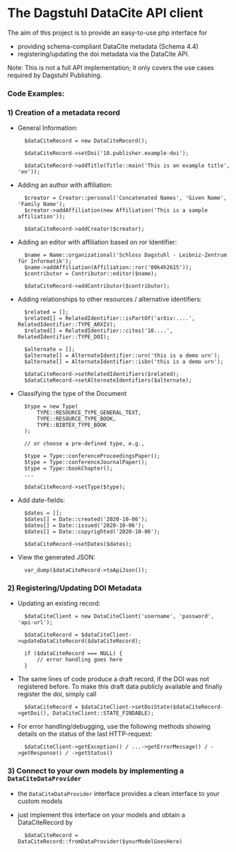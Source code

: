 # The Dagstuhl DataCite API client

The aim of this project is to provide an easy-to-use php interface for 
- providing schema-compliant DataCite metadata (Schema 4.4)
- registering/updating the doi metadata via the DataCite API.

Note: This is not a full API implementation; it only covers the use cases required by Dagstuhl Publishing.

### Code Examples:

### 1) Creation of a metadata record 

- General Information:

        $dataCiteRecord = new DataCiteRecord();

        $dataCiteRecord->setDoi('10.publisher.example-doi');

        $dataCiteRecord->addTitle(Title::main('This is an example title', 'en'));

- Adding an author with affiliation:

        $creator = Creator::personal('Concatenated Names', 'Given Name', 'Family Name');
        $creator->addAffiliation(new Affiliation('This is a sample affiliation'));

        $dataCiteRecord->addCreator($creator);

- Adding an editor with affiliation based on ror Identifier:

        $name = Name::organizational('Schloss Dagstuhl - Leibniz-Zentrum für Informatik');
        $name->addAffiliation(Affiliation::ror('00k4h2615'));
        $contributor = Contributor::editor($name);

        $dataCiteRecord->addContributor($contributor);

- Adding relationships to other resources / alternative identifiers:

        $related = [];
        $related[] = RelatedIdentifier::isPartOf('arXiv:....', RelatedIdentifier::TYPE_ARXIV);
        $related[] = RelatedIdentifier::cites('10....', RelatedIdentifier::TYPE_DOI);

        $alternate = [];
        $alternate[] = AlternateIdentifier::urn('this is a demo urn');
        $alternate[] = AlternateIdentifier::isbn('this is a demo urn');

        $dataCiteRecord->setRelatedIdentifiers($related);
        $dataCiteRecord->setAlternateIdentifiers($alternate);

- Classifying the type of the Document

        $type = new Type(
            TYPE::RESOURCE_TYPE_GENERAL_TEXT,
            TYPE::RESOURCE_TYPE_BOOK,
            TYPE::BIBTEX_TYPE_BOOK
        );

        // or choose a pre-defined type, e.g.,

        $type = Type::conferenceProceedingsPaper();
        $type = Type::conferenceJournalPaper();
        $type = Type::bookChapter();
        ...

        $dataCiteRecord->setType($type);

- Add date-fields:

        $dates = [];
        $dates[] = Date::created('2020-10-06');
        $dates[] = Date::issued('2020-10-06');
        $dates[] = Date::copyrighted('2020-10-06');

        $dataCiteRecord->setDates($dates);

- View the generated JSON:

        var_dump($dataCiteRecord->toApiJson());

### 2) Registering/Updating DOI Metadata 

- Updating an existing record:
 
        $dataCiteClient = new DataCiteClient('username', 'password', 'api-url');
        
        $dataCiteRecord = $dataCiteClient->updateDataCiteRecord($dataCiteRecord);
        
        if ($dataCiteRecord === NULL) {
            // error handling goes here
        }

- The same lines of code produce a draft record, if the DOI was not registered before. To make this draft data publicly available and finally register the doi, simply call 
        
        $dataCiteRecord = $dataCiteClient->setDoiState($dataCiteRecord->getDoi(), DataCiteClient::STATE_FINDABLE);
        
- For error handling/debugging, use the following methods showing details on the status of the last HTTP-request:

        $dataCiteClient->getException() / ...->getErrorMessage() / ->getResponse() / ->getStatus() 
        
        
### 3) Connect to your own models by implementing a `DataCiteDataProvider`

- the `DataCiteDataProvider` interface provides a clean interface to your custom models
- just implement this interface on your models and obtain a DataCiteRecord by 

        $dataCiteRecord = DataCiteRecord::fromDataProvider($yourModelGoesHere)


        